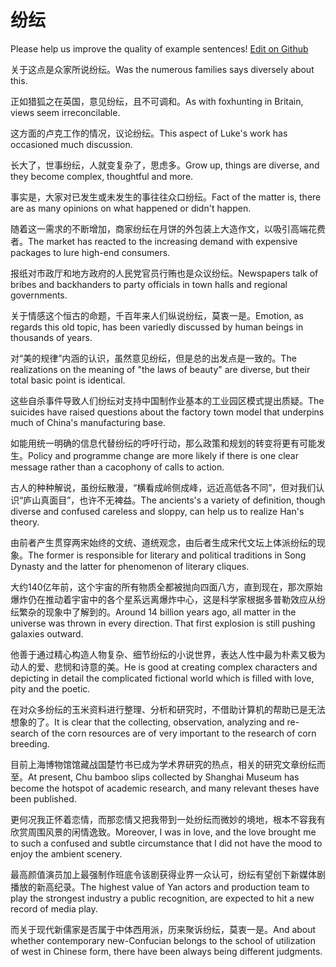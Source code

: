 # 纷纭

Please help us improve the quality of example sentences! [Edit on Github](https://github.com/jiyushe/jiyu-example-sentence-source/blob/main/chinese/fenyun.md)

<p><span class="chinese">关于这点是众家所说纷纭。</span><span class="english">Was the numerous families says diversely about this.</span></p>

<p><span class="chinese">正如猎狐之在英国，意见纷纭，且不可调和。</span><span class="english">As with foxhunting in Britain, views seem irreconcilable.</span></p>

<p><span class="chinese">这方面的卢克工作的情况，议论纷纭。</span><span class="english">This aspect of Luke's work has occasioned much discussion.</span></p>

<p><span class="chinese">长大了，世事纷纭，人就变复杂了，思虑多。</span><span class="english">Grow up, things are diverse, and they become complex, thoughtful and more.</span></p>

<p><span class="chinese">事实是，大家对已发生或未发生的事往往众口纷纭。</span><span class="english">Fact of the matter is, there are as many opinions on what happened or didn't happen.</span></p>

<p><span class="chinese">随着这一需求的不断增加，商家纷纭在月饼的外包装上大造作文，以吸引高端花费者。</span><span class="english">The market has reacted to the increasing demand with expensive packages to lure high-end consumers.</span></p>

<p><span class="chinese">报纸对市政厅和地方政府的人民党官员行贿也是众议纷纭。</span><span class="english">Newspapers talk of bribes and backhanders to party officials in town halls and regional governments.</span></p>

<p><span class="chinese">关于情感这个恒古的命题，千百年来人们纵说纷纭，莫衷一是。</span><span class="english">Emotion, as regards this old topic, has been variedly discussed by human beings in thousands of years.</span></p>

<p><span class="chinese">对“美的规律”内涵的认识，虽然意见纷纭，但是总的出发点是一致的。</span><span class="english">The realizations on the meaning of "the laws of beauty" are diverse, but their total basic point is identical.</span></p>

<p><span class="chinese">这些自杀事件导致人们纷纭对支持中国制作业基本的工业园区模式提出质疑。</span><span class="english">The suicides have raised questions about the factory town model that underpins much of China's manufacturing base.</span></p>

<p><span class="chinese">如能用统一明确的信息代替纷纭的呼吁行动，那么政策和规划的转变将更有可能发生。</span><span class="english">Policy and programme change are more likely if there is one clear message rather than a cacophony of calls to action.</span></p>

<p><span class="chinese">古人的种种解说，虽纷纭散漫，“横看成岭侧成峰，远近高低各不同”，但对我们认识“庐山真面目”，也许不无裨益。</span><span class="english">The ancients's a variety of definition, though diverse and confused careless and sloppy, can help us to realize Han's theory.</span></p>

<p><span class="chinese">由前者产生贯穿两宋始终的文统、道统观念，由后者生成宋代文坛上体派纷纭的现象。</span><span class="english">The former is responsible for literary and political traditions in Song Dynasty and the latter for phenomenon of literary cliques.</span></p>

<p><span class="chinese">大约140亿年前，这个宇宙的所有物质全都被抛向四面八方，直到现在，那次原始爆炸仍在推动着宇宙中的各个星系远离爆炸中心，这是科学家根据多普勒效应从纷纭繁杂的现象中了解到的。</span><span class="english">Around 14 billion years ago, all matter in the universe was thrown in every direction. That first explosion is still pushing galaxies outward.</span></p>

<p><span class="chinese">他善于通过精心构造人物复杂、细节纷纭的小说世界，表达人性中最为朴素又极为动人的爱、悲悯和诗意的美。</span><span class="english">He is good at creating complex characters and depicting in detail the complicated fictional world which is filled with love, pity and the poetic.</span></p>

<p><span class="chinese">在对众多纷纭的玉米资料进行整理、分析和研究时，不借助计算机的帮助已是无法想象的了。</span><span class="english">It is clear that the collecting, observation, analyzing and re-search of the corn resources are of very important to the research of corn breeding.</span></p>

<p><span class="chinese">目前上海博物馆馆藏战国楚竹书已成为学术界研究的热点，相关的研究文章纷纭而至。</span><span class="english">At present, Chu bamboo slips collected by Shanghai Museum has become the hotspot of academic research, and many relevant theses have been published.</span></p>

<p><span class="chinese">更何况我正怀着恋情，而那恋情又把我带到一处纷纭而微妙的境地，根本不容我有欣赏周围风景的闲情逸致。</span><span class="english">Moreover, I was in love, and the love brought me to such a confused and subtle circumstance that I did not have the mood to enjoy the ambient scenery.</span></p>

<p><span class="chinese">最高颜值演员加上最强制作班底令该剧获得业界一众认可，纷纭有望创下新媒体剧播放的新高纪录。</span><span class="english">The highest value of Yan actors and production team to play the strongest industry a public recognition, are expected to hit a new record of media play.</span></p>

<p><span class="chinese">而关于现代新儒家是否属于中体西用派，历来聚诉纷纭，莫衷一是。</span><span class="english">And about whether contemporary new-Confucian belongs to the school of utilization of west in Chinese form, there have been always being different judgments.</span></p>

